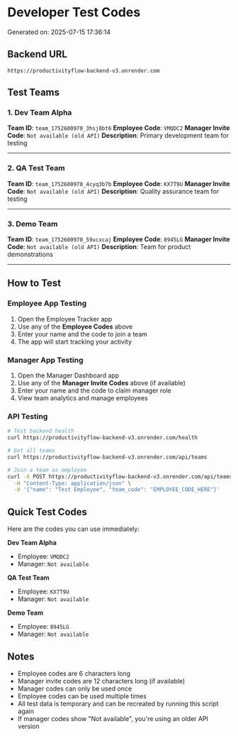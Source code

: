 # Developer Test Codes

Generated on: 2025-07-15 17:36:14

## Backend URL
```
https://productivityflow-backend-v3.onrender.com
```

## Test Teams

### 1. Dev Team Alpha
**Team ID**: `team_1752600970_3hsj8bt6`
**Employee Code**: `VMQDC2`
**Manager Invite Code**: `Not available (old API)`
**Description**: Primary development team for testing

---

### 2. QA Test Team
**Team ID**: `team_1752600970_4cyq3b7b`
**Employee Code**: `KX7T9U`
**Manager Invite Code**: `Not available (old API)`
**Description**: Quality assurance team for testing

---

### 3. Demo Team
**Team ID**: `team_1752600970_59ucxcaj`
**Employee Code**: `8945LG`
**Manager Invite Code**: `Not available (old API)`
**Description**: Team for product demonstrations

---

## How to Test

### Employee App Testing
1. Open the Employee Tracker app
2. Use any of the **Employee Codes** above
3. Enter your name and the code to join a team
4. The app will start tracking your activity

### Manager App Testing  
1. Open the Manager Dashboard app
2. Use any of the **Manager Invite Codes** above (if available)
3. Enter your name and the code to claim manager role
4. View team analytics and manage employees

### API Testing
```bash
# Test backend health
curl https://productivityflow-backend-v3.onrender.com/health

# Get all teams
curl https://productivityflow-backend-v3.onrender.com/api/teams

# Join a team as employee
curl -X POST https://productivityflow-backend-v3.onrender.com/api/teams/join \
  -H "Content-Type: application/json" \
  -d '{"name": "Test Employee", "team_code": "EMPLOYEE_CODE_HERE"}'
```

## Quick Test Codes

Here are the codes you can use immediately:

**Dev Team Alpha**
- Employee: `VMQDC2`
- Manager: `Not available`

**QA Test Team**
- Employee: `KX7T9U`
- Manager: `Not available`

**Demo Team**
- Employee: `8945LG`
- Manager: `Not available`


## Notes
- Employee codes are 6 characters long
- Manager invite codes are 12 characters long (if available)
- Manager codes can only be used once
- Employee codes can be used multiple times
- All test data is temporary and can be recreated by running this script again
- If manager codes show "Not available", you're using an older API version
